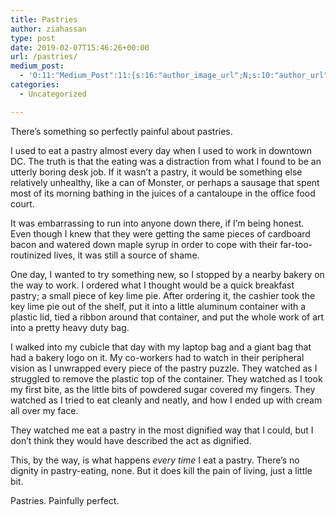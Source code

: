 ```yaml
---
title: Pastries
author: ziahassan
type: post
date: 2019-02-07T15:46:26+00:00
url: /pastries/
medium_post:
  - 'O:11:"Medium_Post":11:{s:16:"author_image_url";N;s:10:"author_url";N;s:11:"byline_name";N;s:12:"byline_email";N;s:10:"cross_link";N;s:2:"id";N;s:21:"follower_notification";N;s:7:"license";N;s:14:"publication_id";N;s:6:"status";N;s:3:"url";N;}'
categories:
  - Uncategorized

---
```

There&#8217;s something so perfectly painful about pastries. 

I used to eat a pastry almost every day when I used to work in downtown DC. The truth is that the eating was a distraction from what I found to be an utterly boring desk job. If it wasn&#8217;t a pastry, it would be something else relatively unhealthy, like a can of Monster, or perhaps a sausage that spent most of its morning bathing in the juices of a cantaloupe in the office food court. 

It was embarrassing to run into anyone down there, if I&#8217;m being honest. Even though I knew that they were getting the same pieces of cardboard bacon and watered down maple syrup in order to cope with their far-too-routinized lives, it was still a source of shame.

One day, I wanted to try something new, so I stopped by a nearby bakery on the way to work. I ordered what I thought would be a quick breakfast pastry; a small piece of key lime pie. After ordering it, the cashier took the key lime pie out of the shelf, put it into a little aluminum container with a plastic lid, tied a ribbon around that container, and put the whole work of art into a pretty heavy duty bag. 

I walked into my cubicle that day with my laptop bag and a giant bag that had a bakery logo on it. My co-workers had to watch in their peripheral vision as I unwrapped every piece of the pastry puzzle. They watched as I struggled to remove the plastic top of the container. They watched as I took my first bite, as the little bits of powdered sugar covered my fingers. They watched as I tried to eat cleanly and neatly, and how I ended up with cream all over my face.

They watched me eat a pastry in the most dignified way that I could, but I don&#8217;t think they would have described the act as dignified.

This, by the way, is what happens _every time_ I eat a pastry. There&#8217;s no dignity in pastry-eating, none. But it does kill the pain of living, just a little bit.

Pastries. Painfully perfect.